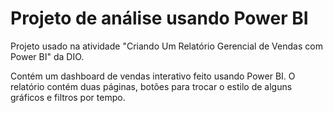 # Projeto de análise usando Power BI

Projeto usado na atividade "Criando Um Relatório Gerencial de Vendas com Power BI" da DIO.

Contém um dashboard de vendas interativo feito usando Power BI. O relatório contém duas páginas, botões para trocar o estilo de alguns gráficos e filtros por tempo.
